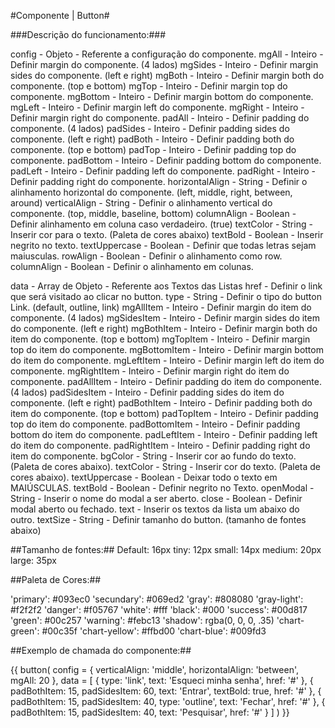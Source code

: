 #Componente | Button#

###Descrição do funcionamento:###

config - Objeto - Referente a configuração do componente.
mgAll - Inteiro - Definir margin do componente. (4 lados)
mgSides - Inteiro - Definir margin sides do componente. (left e right)
mgBoth - Inteiro - Definir margin both do componente. (top e bottom)
mgTop - Inteiro - Definir margin top do componente.
mgBottom - Inteiro - Definir margin bottom do componente.
mgLeft - Inteiro - Definir margin left do componente.
mgRight - Inteiro - Definir margin right do componente.
padAll - Inteiro - Definir padding do componente. (4 lados)
padSides - Inteiro - Definir padding sides do componente. (left e right)
padBoth - Inteiro - Definir padding both do componente. (top e bottom)
padTop - Inteiro - Definir padding top do componente.
padBottom - Inteiro - Definir padding bottom do componente.
padLeft - Inteiro - Definir padding left do componente.
padRight - Inteiro - Definir padding right do componente.
horizontalAlign - String - Definir o alinhamento horizontal do componente. (left, middle, right, between, around)
verticalAlign - String - Definir o alinhamento vertical do componente. (top, middle, baseline, bottom)
columnAlign - Boolean - Definir alinhamento em coluna caso verdadeiro. (true)
textColor - String - Inserir cor para o texto. (Paleta de cores abaixo)
textBold - Boolean - Inserir negrito no texto.
textUppercase - Boolean - Definir que todas letras sejam maiusculas.
rowAlign - Boolean - Definir o alinhamento como row.
columnAlign - Boolean - Definir o alinhamento em colunas.

data - Array de Objeto - Referente aos Textos das Listas
href - Definir o link que será visitado ao clicar no button.
type - String - Definir o tipo do button Link. (default, outline, link)
mgAllItem - Inteiro - Definir margin do item do componente. (4 lados)
mgSidesItem - Inteiro - Definir margin sides do item do componente. (left e right)
mgBothItem - Inteiro - Definir margin both do item do componente. (top e bottom)
mgTopItem - Inteiro - Definir margin top do item do componente.
mgBottomItem - Inteiro - Definir margin bottom do item do componente.
mgLeftItem - Inteiro - Definir margin left do item do componente.
mgRightItem - Inteiro - Definir margin right do item do componente.
padAllItem - Inteiro - Definir padding do item do componente. (4 lados)
padSidesItem - Inteiro - Definir padding sides do item do componente. (left e right)
padBothItem - Inteiro - Definir padding both do item do componente. (top e bottom)
padTopItem - Inteiro - Definir padding top do item do componente.
padBottomItem - Inteiro - Definir padding bottom do item do componente.
padLeftItem - Inteiro - Definir padding left do item do componente.
padRightItem - Inteiro - Definir padding right do item do componente.
bgColor - String - Inserir cor ao fundo do texto. (Paleta de cores abaixo).
textColor - String - Inserir cor do texto. (Paleta de cores abaixo).
textUppercase - Boolean - Deixar todo o texto em MAIÚSCULAS.
textBold - Boolean - Definir negrito no Texto.
openModal - String - Inserir o nome do modal a ser aberto.
close - Boolean - Definir modal aberto ou fechado.
text - Inserir os textos da lista um abaixo do outro.
textSize - String - Definir tamanho do button. (tamanho de fontes abaixo)

##Tamanho de fontes:##
Default: 16px
tiny: 12px
small: 14px
medium: 20px
large: 35px

##Paleta de Cores:##

  'primary': #093ec0
  'secundary': #069ed2
  'gray': #808080
  'gray-light': #f2f2f2
  'danger': #f05767
  'white': #fff
  'black': #000
  'success': #00d817
  'green': #00c257
  'warning': #febc13
  'shadow': rgba(0, 0, 0, .35)
  'chart-green': #00c35f
  'chart-yellow': #ffbd00
  'chart-blue': #009fd3

##Exemplo de chamada do componente:##

{{
  button(
    config = {
      verticalAlign: 'middle',
      horizontalAlign: 'between',
      mgAll: 20
    },
    data = [
      {
        type: 'link',
        text: 'Esqueci minha senha',
        href: '#'
      },
      {
        padBothItem: 15,
        padSidesItem: 60,
        text: 'Entrar',
        textBold: true,
        href: '#'
      },
      {
        padBothItem: 15,
        padSidesItem: 40,
        type: 'outline',
        text: 'Fechar',
        href: '#'
      },
      {
        padBothItem: 15,
        padSidesItem: 40,
        text: 'Pesquisar',
        href: '#'
      }
    ]
  )
}}
